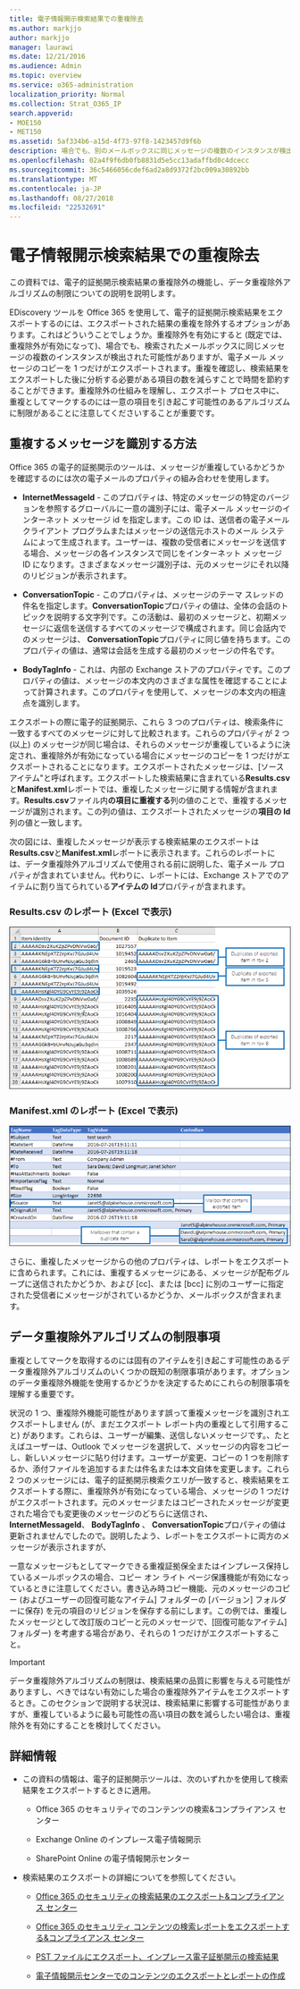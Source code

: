 ```yaml
---
title: 電子情報開示検索結果での重複除去
ms.author: markjjo
author: markjjo
manager: laurawi
ms.date: 12/21/2016
ms.audience: Admin
ms.topic: overview
ms.service: o365-administration
localization_priority: Normal
ms.collection: Strat_O365_IP
search.appverid:
- MOE150
- MET150
ms.assetid: 5af334b6-a15d-4f73-97f8-1423457d9f6b
description: 場合でも、別のメールボックスに同じメッセージの複数のインスタンスが検出された可能性がありますが、電子メール メッセージのコピーを 1 つだけをエクスポートするためにエクスポートされる電子的証拠開示検索結果の重複を除外するオプションがあります。
ms.openlocfilehash: 02a4f9f6db0fb8831d5e5cc13adaffbd0c4dcecc
ms.sourcegitcommit: 36c5466056cdef6ad2a8d9372f2bc009a30892bb
ms.translationtype: MT
ms.contentlocale: ja-JP
ms.lasthandoff: 08/27/2018
ms.locfileid: "22532691"
---
```

# <a name="de-duplication-in-ediscovery-search-results"></a>電子情報開示検索結果での重複除去

この資料では、電子的証拠開示検索結果の重複除外の機能し、データ重複除外アルゴリズムの制限についての説明を説明します。
  
EDiscovery ツールを Office 365 を使用して、電子的証拠開示検索結果をエクスポートするのには、エクスポートされた結果の重複を除外するオプションがあります。これはどういうことでしょうか。重複除外を有効にすると (既定では、重複除外が有効になって)、場合でも、検索されたメールボックスに同じメッセージの複数のインスタンスが検出された可能性がありますが、電子メール メッセージのコピーを 1 つだけがエクスポートされます。重複を確認し、検索結果をエクスポートした後に分析する必要がある項目の数を減らすことで時間を節約することができます。重複除外の仕組みを理解し、エクスポート プロセス中に、重複としてマークするのには一意の項目を引き起こす可能性のあるアルゴリズムに制限があることに注意してくださいすることが重要です。
  
## <a name="how-duplicate-messages-are-identified"></a>重複するメッセージを識別する方法

Office 365 の電子的証拠開示のツールは、メッセージが重複しているかどうかを確認するのには次の電子メールのプロパティの組み合わせを使用します。
  
- **InternetMessageId** - このプロパティは、特定のメッセージの特定のバージョンを参照するグローバルに一意の識別子には、電子メール メッセージのインターネット メッセージ id を指定します。この ID は、送信者の電子メール クライアント プログラムまたはメッセージの送信元ホストのメール システムによって生成されます。ユーザーは、複数の受信者にメッセージを送信する場合、メッセージの各インスタンスで同じをインターネット メッセージ ID になります。さまざまなメッセージ識別子は、元のメッセージにそれ以降のリビジョンが表示されます。 
    
- **ConversationTopic** - このプロパティは、メッセージのテーマ スレッドの件名を指定します。**ConversationTopic**プロパティの値は、全体の会話のトピックを説明する文字列です。この活動は、最初のメッセージと、初期メッセージに返信を送信するすべてのメッセージで構成されます。同じ会話内でのメッセージは、 **ConversationTopic**プロパティに同じ値を持ちます。このプロパティの値は、通常は会話を生成する最初のメッセージの件名です。 
    
- **BodyTagInfo** - これは、内部の Exchange ストアのプロパティです。このプロパティの値は、メッセージの本文内のさまざまな属性を確認することによって計算されます。このプロパティを使用して、メッセージの本文内の相違点を識別します。 
    
エクスポートの際に電子的証拠開示、これら 3 つのプロパティは、検索条件に一致するすべてのメッセージに対して比較されます。これらのプロパティが 2 つ (以上) のメッセージが同じ場合は、それらのメッセージが重複しているように決定され、重複除外が有効になっている場合にメッセージのコピーを 1 つだけがエクスポートされることになります。エクスポートされたメッセージは、[ソース アイテム"と呼ばれます。エクスポートした検索結果に含まれている**Results.csv**と**Manifest.xml**レポートでは、重複したメッセージに関する情報が含まれます。**Results.csv**ファイル内**の項目に重複する**列の値のことで、重複するメッセージが識別されます。この列の値は、エクスポートされたメッセージの**項目の Id**列の値と一致します。 
  
次の図には、重複したメッセージが表示する検索結果のエクスポートは**Results.csv**と**Manifest.xml**レポートに表示されます。これらのレポートには、データ重複除外アルゴリズムで使用される前に説明した、電子メール プロパティが含まれていません。代わりに、レポートには、Exchange ストアでのアイテムに割り当てられている**アイテムの Id**プロパティが含まれます。 
  
 ### <a name="resultscsv-report-viewed-in-excel"></a>Results.csv のレポート (Excel で表示)
  
![Results.csv レポートに重複するアイテムについての情報を表示します。](media/e3d64004-3b91-4cba-b6f3-934b46cbdcdb.png)
  
 ### <a name="manifestxml-report-viewed-in-excel"></a>Manifest.xml のレポート (Excel で表示)
  
![Manifest.xml レポートに重複するアイテムについての情報を表示します。](media/69aa4786-9883-46ff-bcae-b35e0daf4a6d.png)
  
さらに、重複したメッセージからの他のプロパティは、レポートをエクスポートに含められます。これには、重複するメッセージにある、メッセージが配布グループに送信されたかどうか、および [cc]、または [bcc] に別のユーザーに指定された受信者にメッセージがされているかどうか、メールボックスが含まれます。
  
## <a name="limitations-of-the-de-duplication-algorithm"></a>データ重複除外アルゴリズムの制限事項

重複としてマークを取得するのには固有のアイテムを引き起こす可能性のあるデータ重複除外アルゴリズムのいくつかの既知の制限事項があります。オプションのデータ重複除外機能を使用するかどうかを決定するためにこれらの制限事項を理解する重要です。
  
状況の 1 つ、重複除外機能可能性があります誤って重複メッセージを識別されエクスポートしません (が、まだエクスポート レポート内の重複として引用すること) があります。これらは、ユーザーが編集、送信しないメッセージです。、たとえばユーザーは、Outlook でメッセージを選択して、メッセージの内容をコピーし、新しいメッセージに貼り付けます。ユーザーが変更、コピーの 1 つを削除するか、添付ファイルを追加するまたは件名または本文自体を変更します。これら 2 つのメッセージには、電子的証拠開示検索クエリが一致すると、検索結果をエクスポートする際に、重複除外が有効になっている場合、メッセージの 1 つだけがエクスポートされます。元のメッセージまたはコピーされたメッセージが変更された場合でも変更後のメッセージのどちらに送信され、 **InternetMessageId**、 **BodyTagInfo** 、 **ConversationTopic**プロパティの値は更新されませんでしたので。説明したよう、レポートをエクスポートに両方のメッセージが表示されますが、 
  
一意なメッセージもとしてマークできる重複証拠保全またはインプレース保持しているメールボックスの場合、コピー オン ライト ページ保護機能が有効になっているときに注意してください。書き込み時コピー機能、元のメッセージのコピー (およびユーザーの回復可能なアイテム] フォルダーの [バージョン] フォルダーに保存) を元の項目のリビジョンを保存する前にします。この例では、重複したメッセージとして改訂版のコピーと元のメッセージで、[回復可能なアイテム] フォルダー) を考慮する場合があり、それらの 1 つだけがエクスポートすること。
  
> [!IMPORTANT]
> データ重複除外アルゴリズムの制限は、検索結果の品質に影響を与える可能性がありますし、べきではない有効にした場合の重複除外アイテムをエクスポートするとき。このセクションで説明する状況は、検索結果に影響する可能性がありますが、重複しているように最も可能性の高い項目の数を減らしたい場合は、重複除外を有効にすることを検討してください。 
  
## <a name="more-information"></a>詳細情報

- この資料の情報は、電子的証拠開示ツールは、次のいずれかを使用して検索結果をエクスポートするときに適用。
    
  - Office 365 のセキュリティでのコンテンツの検索&amp;コンプライアンス センター
    
  - Exchange Online のインプレース電子情報開示
    
  - SharePoint Online の電子情報開示センター
    
- 検索結果のエクスポートの詳細についてを参照してください。
    
  - [Office 365 のセキュリティの検索結果のエクスポート&amp;コンプライアンス センター](export-search-results.md)
    
  - [Office 365 のセキュリティ コンテンツの検索レポートをエクスポートする&amp;コンプライアンス センター](export-a-content-search-report.md)
    
  - [PST ファイルにエクスポート、インプレース電子証拠開示の検索結果](https://go.microsoft.com/fwlink/p/?linkid=832671)
    
  - [電子情報開示センターでのコンテンツのエクスポートとレポートの作成](https://support.office.com/article/7b2ea190-5f9b-4876-86e5-4440354c381a)
